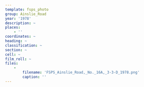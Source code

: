 ```yaml
---
template: fsps_photo
group: Ainslie_Road
year: '1978'
description: ~
places:
    - ''
coordinates: ~
heading: ~
classification: ~
section: ~
cell: ~
film_roll: ~
files:
    -
        filename: 'FSPS_Ainslie_Road,_No._16A,_3-3-D_1978.png'
        caption: ''
---
```

